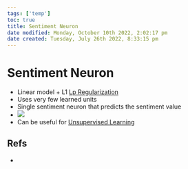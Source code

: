 ```yaml
---
tags: ['temp']
toc: true
title: Sentiment Neuron
date modified: Monday, October 10th 2022, 2:02:17 pm
date created: Tuesday, July 26th 2022, 8:33:15 pm
---
```


# Sentiment Neuron
- Linear model + L1 [Lp Regularization](Lp%20Regularization.md)
- Uses very few learned units
- Single sentiment neuron that predicts the sentiment value
- ![](Pasted%20image%2020220425233333.png)
- Can be useful for [Unsupervised Learning](Unsupervised%20Learning.md)

## Refs
- [](https://openai.com/blog/unsupervised-sentiment-neuron/#methodology)




